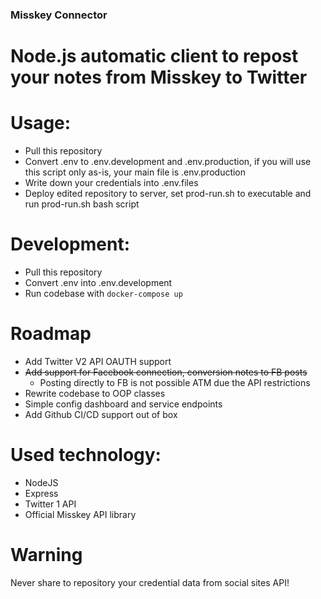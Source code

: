 ### Misskey Connector
# Node.js automatic client to repost your notes from Misskey to Twitter

# Usage:
- Pull this repository
- Convert .env to .env.development and .env.production, if you will use this script only as-is, your main file is .env.production
- Write down your credentials into .env.files
- Deploy edited repository to server, set prod-run.sh to executable and run prod-run.sh bash script

# Development:
- Pull this repository
- Convert .env into .env.development
- Run codebase with `docker-compose up`

# Roadmap
- Add Twitter V2 API OAUTH support
- ~~Add support for Facebook connection, conversion notes to FB posts~~
  - Posting directly to FB is not possible ATM due the API restrictions
- Rewrite codebase to OOP classes
- Simple config dashboard and service endpoints
- Add Github CI/CD support out of box

# Used technology:
- NodeJS
- Express
- Twitter 1 API
- Official Misskey API library

# Warning
Never share to repository your credential data from social sites API!
